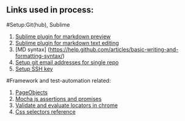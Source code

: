 ## Links used in process:
#Setup:Git(hub), Sublime
1. [Sublime plugin for markdown preview](https://github.com/revolunet/sublimetext-markdown-preview)
2. [Sublime plugin for markdown text editing](https://github.com/SublimeText-Markdown/MarkdownEditing)
3. [MD syntax] (https://help.github.com/articles/basic-writing-and-formatting-syntax/) 
5. [Setup git email addresses for single repo](https://help.github.com/articles/setting-your-email-in-git/)
6. [Setup SSH key](https://help.github.com/articles/generating-a-new-ssh-key-and-adding-it-to-the-ssh-agent/)

#Framework and test-automation related:
1. [PageObjects](https://martinfowler.com/bliki/PageObject.html)
2. [Mocha js assertions and promises](https://alisdair.mcdiarmid.org/simple-nodejs-tests-with-assert-and-mocha/)
3. [Validate and evaluate locators in chrome](http://yizeng.me/2014/03/23/evaluate-and-validate-xpath-css-selectors-in-chrome-developer-tools/)
4. [Css selectors reference](https://www.w3schools.com/cssref/css_selectors.asp)